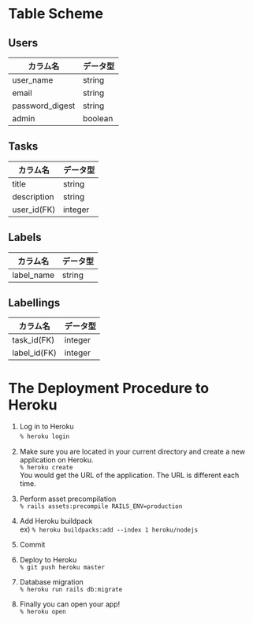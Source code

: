 
# Table Scheme

## Users

| カラム名        | データ型 | 
| --------------- | -------- | 
| user_name       | string   | 
| email           | string   | 
| password_digest | string   | 
| admin           | boolean  | 


## Tasks

| カラム名    | データ型 | 
| ----------- | --------- | 
| title       | string    | 
| description | string    | 
| user_id(FK) | integer   |

## Labels

| カラム名   | データ型 | 
| ---------- | -------- | 
| label_name | string   | 


## Labellings

| カラム名     | データ型 | 
| ------------ | -------- | 
| task_id(FK)  | integer  | 
| label_id(FK) | integer  | 


# The Deployment Procedure to Heroku
1. Log in to Heroku  
 ```% heroku login```　　
 
1. Make sure you are located in your current directory and create a new application on Heroku.  
```% heroku create```  
You would get the URL of the application. The URL is different each time.  

1. Perform asset precompilation  
```% rails assets:precompile RAILS_ENV=production```  

1. Add Heroku buildpack  
ex)
```% heroku buildpacks:add --index 1 heroku/nodejs```  

1. Commit

1. Deploy to Heroku  
```% git push heroku master```

1. Database migration  
```% heroku run rails db:migrate```

1. Finally you can open your app!  
```% heroku open```

